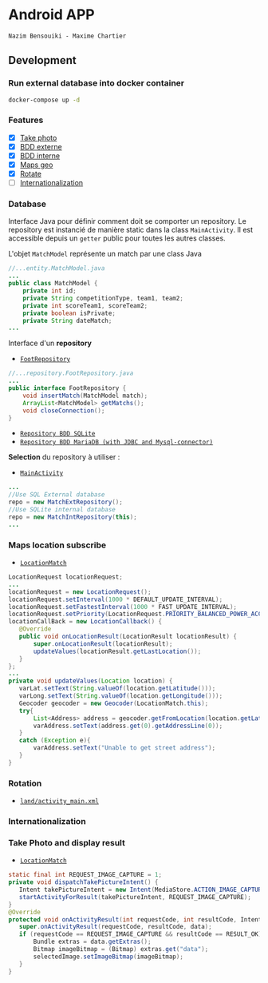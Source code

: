 # Android APP

`Nazim Bensouiki - Maxime Chartier`

## Development
### Run external database into docker container

```bash
docker-compose up -d
```

### Features

- [x] [Take photo](#take-photo-and-display-result)
- [x] [BDD externe](#database)
- [x] [BDD interne](#database)
- [x] [Maps geo](#maps-location-subscribe)
- [x] [Rotate](#rotation)
- [ ] [Internationalization](#internationalization)

### Database

Interface Java pour définir comment doit se comporter un repository.
Le repository est instancié de manière static dans la class `MainActivity`.
Il est accessible depuis un `getter` public pour toutes les autres classes.

L'objet `MatchModel` représente un match par une class Java
```java
//...entity.MatchModel.java
...
public class MatchModel {
    private int id;
    private String competitionType, team1, team2;
    private int scoreTeam1, scoreTeam2;
    private boolean isPrivate;
    private String dateMatch;
...
```

Interface d'un **repository**
- [`FootRepository`](app/src/main/java/fr/android/nazim/foottracker2/repo/FootRepository.java)
```java
//...repository.FootRepository.java
...
public interface FootRepository {
    void insertMatch(MatchModel match);
    ArrayList<MatchModel> getMatchs();
    void closeConnection();
}
```

 - [`Repository BDD SQLite`](app/src/main/java/fr/android/nazim/foottracker2/repo/MatchIntRepository.java)
 - [`Repository BDD MariaDB (with JDBC and Mysql-connector)`](app/src/main/java/fr/android/nazim/foottracker2/repo/MatchExtRepository.java)

 **Selection** du repository à utiliser :
 - [`MainActivity`](app/src/main/java/fr/android/nazim/foottracker2/MainActivity.java)
```java
...
//Use SQL External database
repo = new MatchExtRepository();
//Use SQLite internal database
repo = new MatchIntRepository(this);
...
```

### Maps location subscribe

 - [`LocationMatch`](app/src/main/java/fr/android/nazim/foottracker2/LocationMatch.java)
 ```java 
LocationRequest locationRequest;
...
locationRequest = new LocationRequest();
locationRequest.setInterval(1000 * DEFAULT_UPDATE_INTERVAL);
locationRequest.setFastestInterval(1000 * FAST_UPDATE_INTERVAL);
locationRequest.setPriority(LocationRequest.PRIORITY_BALANCED_POWER_ACCURACY);
locationCallBack = new LocationCallback() {
    @Override
    public void onLocationResult(LocationResult locationResult) {
        super.onLocationResult(locationResult);
        updateValues(locationResult.getLastLocation());
    }
};
...
private void updateValues(Location location) {
    varLat.setText(String.valueOf(location.getLatitude()));
    varLong.setText(String.valueOf(location.getLongitude()));
    Geocoder geocoder = new Geocoder(LocationMatch.this);
    try{
        List<Address> address = geocoder.getFromLocation(location.getLatitude(), location.getLongitude(),1);
        varAddress.setText(address.get(0).getAddressLine(0));
    }
    catch (Exception e){
        varAddress.setText("Unable to get street address");
    }
}
```

### Rotation

 - [`land/activity_main.xml`](app/src/main/res/layout-land/activity_main.xml)

### Internationalization



### Take Photo and display result

 - [`LocationMatch`](app/src/main/java/fr/android/nazim/foottracker2/TakePhoto.java)
 ```java 
static final int REQUEST_IMAGE_CAPTURE = 1;
private void dispatchTakePictureIntent() {
    Intent takePictureIntent = new Intent(MediaStore.ACTION_IMAGE_CAPTURE);
    startActivityForResult(takePictureIntent, REQUEST_IMAGE_CAPTURE);
}
@Override
protected void onActivityResult(int requestCode, int resultCode, Intent data) {
    super.onActivityResult(requestCode, resultCode, data);
    if (requestCode == REQUEST_IMAGE_CAPTURE && resultCode == RESULT_OK) {
        Bundle extras = data.getExtras();
        Bitmap imageBitmap = (Bitmap) extras.get("data");
        selectedImage.setImageBitmap(imageBitmap);
    }
}
```